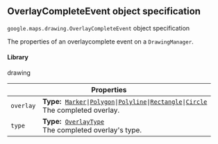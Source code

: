 <h2 id="OverlayCompleteEvent"> OverlayCompleteEvent object specification </h2><p>
<code><span itemprop="path">google.maps.drawing</span>.<span itemprop="name">OverlayCompleteEvent</span></code>
object specification
</p><p>The properties of an overlaycomplete event on a <code>DrawingManager</code>.</p><h4>Library</h4><p>drawing</p><div class="devsite-table-wrapper"><table class="properties responsive" summary="object OverlayCompleteEvent - Properties">
<thead>
<tr><th colspan="2">Properties</th>
</tr></thead>
<tbody>
<tr>
<td><code><span>overlay</span></code></td>
<td><div><strong>Type:</strong>&nbsp; <code><a href="https://github.com/amenadiel/google-maps-documentation/blob/master/docs/Marker.md">Marker</a>|<a href="https://github.com/amenadiel/google-maps-documentation/blob/master/docs/Polygon.md">Polygon</a>|<a href="https://github.com/amenadiel/google-maps-documentation/blob/master/docs/Polyline.md">Polyline</a>|<a href="https://github.com/amenadiel/google-maps-documentation/blob/master/docs/Rectangle.md">Rectangle</a>|<a href="https://github.com/amenadiel/google-maps-documentation/blob/master/docs/Circle.md">Circle</a></code></div>
<div class="desc">The completed overlay.</div></td>
</tr>
<tr>
<td><code><span>type</span></code></td>
<td><div><strong>Type:</strong>&nbsp; <code><a href="https://github.com/amenadiel/google-maps-documentation/blob/master/docs/OverlayType.md">OverlayType</a></code></div>
<div class="desc">The completed overlay's type.</div></td>
</tr>
</tbody>
</table></div>